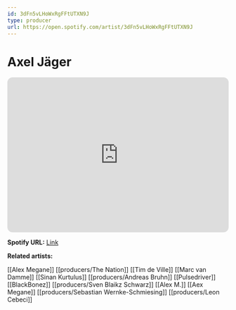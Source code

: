 ```yaml
---
id: 3dFn5vLHoWxRgFFtUTXN9J
type: producer
url: https://open.spotify.com/artist/3dFn5vLHoWxRgFFtUTXN9J
---
```

# Axel Jäger

<iframe style="border-radius:12px" src="https://open.spotify.com/embed/artist/3dFn5vLHoWxRgFFtUTXN9J" width="100%" height="352" frameBorder="0" allowfullscreen="" allow="autoplay; clipboard-write; encrypted-media; fullscreen; picture-in-picture" loading="lazy"></iframe>

**Spotify URL:** [Link](https://open.spotify.com/artist/3dFn5vLHoWxRgFFtUTXN9J)

**Related artists:**

[[Alex Megane]]
[[producers/The Nation]]
[[Tim de Ville]]
[[Marc van Damme]]
[[Sinan Kurtulus]]
[[producers/Andreas Bruhn]]
[[Pulsedriver]]
[[BlackBonez]]
[[producers/Sven Blaikz Schwarz]]
[[Alex M.]]
[[Aex Megane]]
[[producers/Sebastian Wernke-Schmiesing]]
[[producers/Leon Cebeci]]
